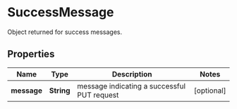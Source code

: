 

# SuccessMessage

Object returned for success messages.

## Properties

Name | Type | Description | Notes
------------ | ------------- | ------------- | -------------
**message** | **String** | message indicating a successful PUT request |  [optional]



